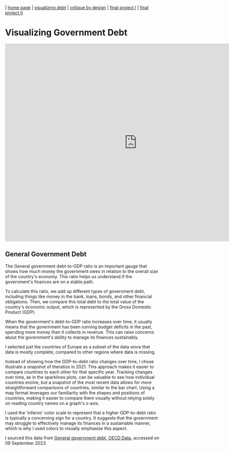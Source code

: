| [home page](https://bfriedel.github.io/portfolio/) | [visualizing debt](https://bfriedel.github.io/portfolio/visualizing-government-debt) | [critique by design](https://bfriedel.github.io/portfolio/critique-by-design) | [final project I](https://bfriedel.github.io/portfolio/final-project-part-one) | [final project II](https://bfriedel.github.io/portfolio/final-project-part-two)
# Visualizing Government Debt 

<iframe src="https://data.oecd.org/chart/7baH" width="860" height="645" style="border: 0" mozallowfullscreen="true" webkitallowfullscreen="true" allowfullscreen="true"><a href="https://data.oecd.org/chart/7baH" target="_blank">OECD Chart: General government debt, Total, % of GDP, Annual, 2021</a></iframe>

## General Government Debt
<div class="flourish-embed flourish-chart" data-src="visualisation/14981807"><script src="https://public.flourish.studio/resources/embed.js"></script></div>

The General government debt-to-GDP ratio is an important gauge that shows how much money the government owes in relation to the overall size of the country's economy. This ratio helps us understand if the government's finances are on a stable path.

To calculate this ratio, we add up different types of government debt, including things like money in the bank, loans, bonds, and other financial obligations. Then, we compare this total debt to the total value of the country's economic output, which is represented by the Gross Domestic Product (GDP).

When the government's debt-to-GDP ratio increases over time, it usually means that the government has been running budget deficits in the past, spending more money than it collects in revenue. This can raise concerns about the government's ability to manage its finances sustainably.

<div class="flourish-embed flourish-map" data-src="visualisation/14982214"><script src="https://public.flourish.studio/resources/embed.js"></script></div>

I selected just the countries of Europe as a subset of the data since that data is mostly complete, compared to other regions where data is missing. 

Instead of showing how the GDP-to-debt ratio changes over time, I chose illustrate a snapshot of theratios in 2021. This approach makes it easier to compare countries to each other for that specific year. Tracking changes over time, as in the sparklines plots, can be valuable to see how individual countries evolve, but a snapshot of the most recent data allows for more straightforward comparisons of countries, similar to the bar chart. Using a map format leverages our familiarity with the shapes and positions of countries, making it easier to compare them visually without relying solely on reading country names on a graph's x-axis.

I used the 'inferno' color scale to represent that a higher GDP-to-debt ratio is typically a concerning sign for a country. It suggests that the government may struggle to effectively manage its finances in a sustainable manner, which is why I used colors to visually emphasize this aspect.

I sourced this data from [General government debt, OECD Data](https://data.oecd.org/gga/general-government-debt.htm), accessed on 09 September 2023. 
